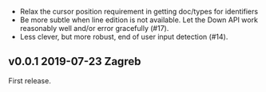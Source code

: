 - Relax the cursor position requirement in getting doc/types for identifiers
- Be more subtle when line edition is not available. Let the Down
  API work reasonably well and/or error gracefully (#17).
- Less clever, but more robust, end of user input detection (#14).

v0.0.1 2019-07-23 Zagreb
------------------------

First release. 
